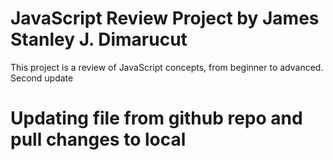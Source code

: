 # JavaScript Review Project by James Stanley J. Dimarucut
This project is a review of JavaScript concepts, from beginner to advanced.
Second update
# Updating file from github repo and pull changes to local
